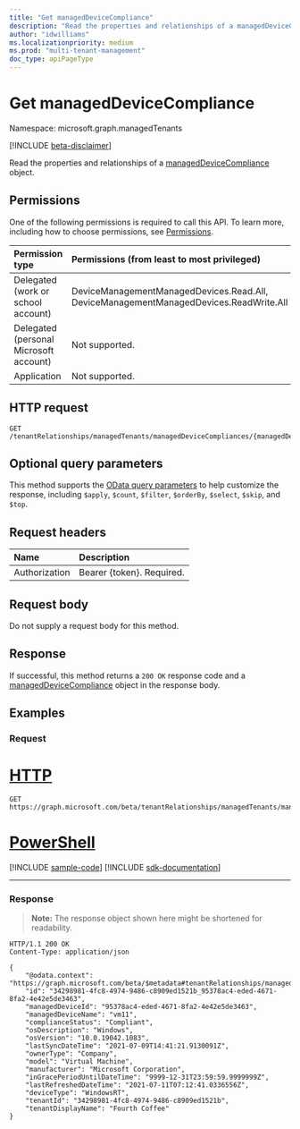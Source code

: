 ```yaml
---
title: "Get managedDeviceCompliance"
description: "Read the properties and relationships of a managedDeviceCompliance object."
author: "idwilliams"
ms.localizationpriority: medium
ms.prod: "multi-tenant-management"
doc_type: apiPageType
---
```


# Get managedDeviceCompliance
Namespace: microsoft.graph.managedTenants

[!INCLUDE [beta-disclaimer](../../includes/beta-disclaimer.md)]

Read the properties and relationships of a [managedDeviceCompliance](../resources/managedtenants-manageddevicecompliance.md) object.

## Permissions
One of the following permissions is required to call this API. To learn more, including how to choose permissions, see [Permissions](/graph/permissions-reference).

|Permission type|Permissions (from least to most privileged)|
|:---|:---|
|Delegated (work or school account)|DeviceManagementManagedDevices.Read.All, DeviceManagementManagedDevices.ReadWrite.All|
|Delegated (personal Microsoft account)|Not supported.|
|Application|Not supported.|

## HTTP request

<!-- {
  "blockType": "ignored"
}
-->
``` http
GET /tenantRelationships/managedTenants/managedDeviceCompliances/{managedDeviceComplianceId}
```

## Optional query parameters
This method supports the [OData query parameters](/graph/query-parameters) to help customize the response, including `$apply`, `$count`, `$filter`, `$orderBy`, `$select`, `$skip`, and `$top`.

## Request headers
|Name|Description|
|:---|:---|
|Authorization|Bearer {token}. Required.|

## Request body
Do not supply a request body for this method.

## Response

If successful, this method returns a `200 OK` response code and a [managedDeviceCompliance](../resources/managedtenants-manageddevicecompliance.md) object in the response body.

## Examples

### Request

# [HTTP](#tab/http)
<!-- {
  "blockType": "request",
  "name": "get_manageddevicecompliance"
}
-->
``` http
GET https://graph.microsoft.com/beta/tenantRelationships/managedTenants/managedDeviceCompliances/{managedDeviceComplianceId}
```

# [PowerShell](#tab/powershell)
[!INCLUDE [sample-code](../includes/snippets/powershell/get-manageddevicecompliance-powershell-snippets.md)]
[!INCLUDE [sdk-documentation](../includes/snippets/snippets-sdk-documentation-link.md)]

---

### Response
>**Note:** The response object shown here might be shortened for readability.
<!-- {
  "blockType": "response",
  "truncated": true,
  "@odata.type": "microsoft.graph.managedTenants.managedDeviceCompliance"
}
-->
``` http
HTTP/1.1 200 OK
Content-Type: application/json

{
    "@odata.context": "https://graph.microsoft.com/beta/$metadata#tenantRelationships/managedTenants/managedDeviceCompliances/$entity",
    "id": "34298981-4fc8-4974-9486-c8909ed1521b_95378ac4-eded-4671-8fa2-4e42e5de3463",
    "managedDeviceId": "95378ac4-eded-4671-8fa2-4e42e5de3463",
    "managedDeviceName": "vm11",
    "complianceStatus": "Compliant",
    "osDescription": "Windows",
    "osVersion": "10.0.19042.1083",
    "lastSyncDateTime": "2021-07-09T14:41:21.9130091Z",
    "ownerType": "Company",
    "model": "Virtual Machine",
    "manufacturer": "Microsoft Corporation",
    "inGracePeriodUntilDateTime": "9999-12-31T23:59:59.9999999Z",
    "lastRefreshedDateTime": "2021-07-11T07:12:41.0336556Z",
    "deviceType": "WindowsRT",
    "tenantId": "34298981-4fc8-4974-9486-c8909ed1521b",
    "tenantDisplayName": "Fourth Coffee"
}
```
